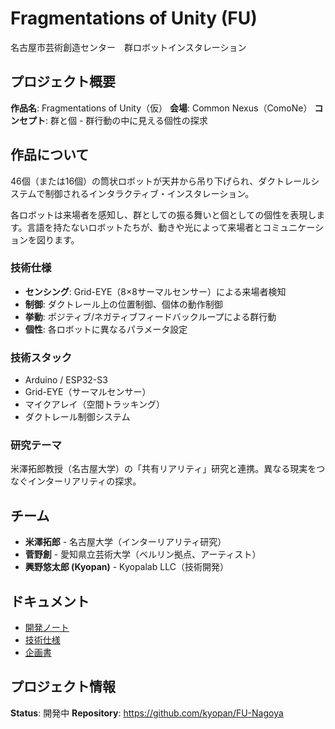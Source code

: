 # Fragmentations of Unity (FU)

名古屋市芸術創造センター　群ロボットインスタレーション

## プロジェクト概要

**作品名**: Fragmentations of Unity（仮）
**会場**: Common Nexus（ComoNe）
**コンセプト**: 群と個 - 群行動の中に見える個性の探求

## 作品について

46個（または16個）の筒状ロボットが天井から吊り下げられ、ダクトレールシステムで制御されるインタラクティブ・インスタレーション。

各ロボットは来場者を感知し、群としての振る舞いと個としての個性を表現します。言語を持たないロボットたちが、動きや光によって来場者とコミュニケーションを図ります。

### 技術仕様

- **センシング**: Grid-EYE（8×8サーマルセンサー）による来場者検知
- **制御**: ダクトレール上の位置制御、個体の動作制御
- **挙動**: ポジティブ/ネガティブフィードバックループによる群行動
- **個性**: 各ロボットに異なるパラメータ設定

### 技術スタック

- Arduino / ESP32-S3
- Grid-EYE（サーマルセンサー）
- マイクアレイ（空間トラッキング）
- ダクトレール制御システム

### 研究テーマ

米澤拓郎教授（名古屋大学）の「共有リアリティ」研究と連携。異なる現実をつなぐインターリアリティの探求。

## チーム

- **米澤拓郎** - 名古屋大学（インターリアリティ研究）
- **菅野創** - 愛知県立芸術大学（ベルリン拠点、アーティスト）
- **興野悠太郎 (Kyopan)** - Kyopalab LLC（技術開発）

## ドキュメント

- [開発ノート](notes/)
- [技術仕様](docs/)
- [企画書](docs/米澤拓郎%20+%20菅野創+Kyopalab%20チーム%20企画書.pdf)

## プロジェクト情報

**Status**: 開発中
**Repository**: https://github.com/kyopan/FU-Nagoya
